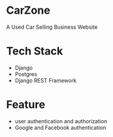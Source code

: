 # CarZone
A Used Car Selling Business Website

# Tech Stack
- Django
- Postgres
- Django REST Framework

# Feature
- user authentication and authorization
- Google and Facebook authentication

